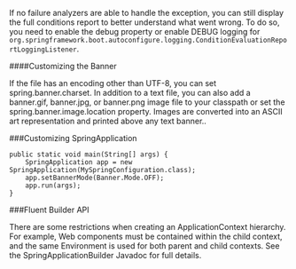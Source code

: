 If no failure analyzers are able to handle the exception, you can still display the full conditions report to better understand what went wrong. To do so, you need to enable the debug property or enable DEBUG logging for ```org.springframework.boot.autoconfigure.logging.ConditionEvaluationReportLoggingListener```.


####Customizing the Banner

 If the file has an encoding other than UTF-8, you can set spring.banner.charset. In addition to a text file, you can also add a banner.gif, banner.jpg, or banner.png image file to your classpath or set the spring.banner.image.location property. Images are converted into an ASCII art representation and printed above any text banner..

###Customizing SpringApplication

	public static void main(String[] args) {
		SpringApplication app = new SpringApplication(MySpringConfiguration.class);
		app.setBannerMode(Banner.Mode.OFF);
		app.run(args);
	}

###Fluent Builder API

There are some restrictions when creating an ApplicationContext hierarchy. For example, Web components must be contained within the child context, and the same Environment is used for both parent and child contexts. See the SpringApplicationBuilder Javadoc for full details.